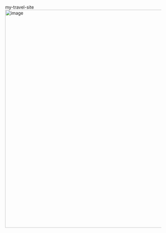 my-travel-site
<img width="1366" height="702" alt="image" src="https://github.com/user-attachments/assets/55ac2bc9-793a-413b-acb2-f4d8a82cb162" />
